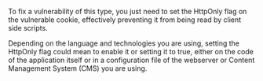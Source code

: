 To fix a vulnerability of this type, you just need to set the HttpOnly flag on the vulnerable cookie, effectively preventing it from being read by client side scripts.

Depending on the language and technologies you are using, setting the HttpOnly flag could mean to enable it or setting it to true, either on the code of the application itself or in a configuration file of the webserver or Content Management System (CMS) you are using.
